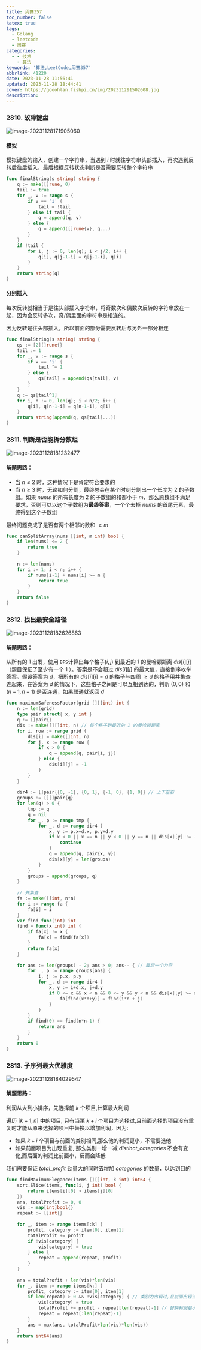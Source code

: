 ```yaml
---
title: 周赛357
toc_number: false
katex: true
tags:
  - Golang
  - leetcode
  - 周赛
categories:
  - - 技术
    - 算法
keywords: '算法,LeetCode,周赛357'
abbrlink: 41220
date: 2023-11-28 11:56:41
updated: 2023-11-28 18:44:41
cover: https://gooohlan.fishpi.cn/img/202311291502608.jpg
description:
---
```


### 2810. 故障键盘

![image-20231128171905060](https://gooohlan.fishpi.cn/img/202311281719380.png)

#### 模拟

模拟键盘的输入，创建一个字符串，当遇到 $i$ 时就往字符串头部插入，再次遇到反转后往后插入，最后根据反转状态判断是否需要反转整个字符串

```go
func finalString(s string) string {
    q := make([]rune, 0)
    tail := true
    for _, v := range s {
        if v == 'i' {
            tail = !tail
        } else if tail {
            q = append(q, v)
        } else {
            q = append([]rune{v}, q...)
        }
    }
    if !tail {
        for i, j := 0, len(q); i < j/2; i++ {
            q[i], q[j-1-i] = q[j-1-i], q[i]
        }
    }
    return string(q)
}
```



#### 分别插入

每次反转就相当于是往头部插入字符串，将奇数次和偶数次反转的字符串放在一起，因为会反转多次，奇/偶里面的字符串是相连的。

因为反转是往头部插入，所以前面的部分需要反转后与另外一部分相连

```go
func finalString(s string) string {
    qs := [2][]rune{}
    tail := 1
    for _, v := range s {
        if v == 'i' {
            tail ^= 1
        } else {
            qs[tail] = append(qs[tail], v)
        }
    }
    q := qs[tail^1]
    for i, n := 0, len(q); i < n/2; i++ {
        q[i], q[n-1-i] = q[n-1-i], q[i]
    }
    return string(append(q, qs[tail]...))
}
```

### 2811. 判断是否能拆分数组

![image-20231128181232477](https://gooohlan.fishpi.cn/img/202311281812582.png)

#### 解题思路：

- 当 $n \leq 2$ 时，这种情况下是肯定符合要求的
- 当 $n \geq 3$ 时，无论如何分割，最终总会在某个时刻分割出一个长度为 $2$ 的子数组。如果 $nums$ 的所有长度为 $2$ 的子数组的和都小于 $m$，那么原数组不满足要求，否则可以以这个子数组为**最终答案**，一个个去掉 $nums$ 的首尾元素，最终得到这个子数组

最终问题变成了是否有两个相邻的数和 $\geq m$

```go
func canSplitArray(nums []int, m int) bool {
    if len(nums) <= 2 {
        return true
    }
    
    n := len(nums)
    for i := 1; i < n; i++ {
        if nums[i-1] + nums[i] >= m {
            return true
        }
    }
    return false
}
```

### 2812. 找出最安全路径

![image-20231128182626863](https://gooohlan.fishpi.cn/img/202311281826017.png)

#### 解题思路：

从所有的 $1$ 出发，使用 `BFS`计算出每个格子$(i,j)$ 到最近的 $1$ 的曼哈顿距离 $dis[i][j]$（题目保证了至少有一个 $1$ ）。答案是不会超过 $dis[i][j]$ 的最大值，直接倒序枚举答案。假设答案为 $d$，把所有的 $dis[i][j] = d$ 的格子与四周 $\geq d$ 的格子用并集查连起来，在答案为 $d$ 的情况下，这些格子之间是可以互相到达的，判断 $(0,0)$ 和 $(n-1,n-1)$ 是否连通，如果联通就返回 $d$

```go
func maximumSafenessFactor(grid [][]int) int {
    n := len(grid)
    type pair struct{ x, y int }
    q := []pair{}
    dis := make([][]int, n) // 每个格子到最近的 1 的曼哈顿距离
    for i, row := range grid {
        dis[i] = make([]int, n)
        for j, x := range row {
            if x > 0 {
                q = append(q, pair{i, j})
            } else {
                dis[i][j] = -1
            }
        }
    }
    
    dir4 := []pair{{0, -1}, {0, 1}, {-1, 0}, {1, 0}} // 上下左右
    groups := [][]pair{q}
    for len(q) > 0 {
        tmp := q
        q = nil
        for _, p := range tmp {
            for _, d := range dir4 {
                x, y := p.x+d.x, p.y+d.y
                if x < 0 || x == n || y < 0 || y == n || dis[x][y] != -1 {
                    continue
                }
                q = append(q, pair{x, y})
                dis[x][y] = len(groups)
            }
        }
        groups = append(groups, q)
    }
    
    // 并集查
    fa := make([]int, n*n)
    for i := range fa {
        fa[i] = i
    }
    var find func(int) int
    find = func(x int) int {
        if fa[x] != x {
            fa[x] = find(fa[x])
        }
        return fa[x]
    }
    
    for ans := len(groups) - 2; ans > 0; ans-- { // 最后一个为空
        for _, p := range groups[ans] {
            i, j := p.x, p.y
            for _, d := range dir4 {
                x, y := i+d.x, j+d.y
                if 0 <= x && x < n && 0 <= y && y < n && dis[x][y] >= dis[i][j] { // 只能连大于等于他的
                    fa[find(x*n+y)] = find(i*n + j)
                }
            }
        }
        if find(0) == find(n*n-1) {
            return ans
        }
    }
    return 0
}
```

### 2813. 子序列最大优雅度

![image-20231128184029547](https://gooohlan.fishpi.cn/img/202311281840834.png)

#### 解题思路：

利润从大到小排序，先选择前 $k$ 个项目,计算最大利润

遍历 $[k+1,n]$ 中的项目, 只有当第 $k+i$ 个项目为选择过,且前面选择的项目没有重复时才能从原来选择的项目中替换以增加利润，因为:

- 如果 $k+i$ 个项目与前面的类别相同,那么他的利润更小，不需要选他
- 如果前面项目为出现重复, 那么类别一增一减 $distinct\_categories$ 不会有变化,而后面的利润比前面小，反而会降低

我们需要保证 $total\_profit$ 劲量大的同时去增加 $categories$ 的数量，以达到目的

```go
func findMaximumElegance(items [][]int, k int) int64 {
    sort.Slice(items, func(i, j int) bool {
        return items[i][0] > items[j][0]
    })
    ans, totalProfit := 0, 0
    vis := map[int]bool{}
    repeat := []int{}
    
    for _, item := range items[:k] {
        profit, category := item[0], item[1]
        totalProfit += profit
        if !vis[category] {
            vis[category] = true
        } else {
            repeat = append(repeat, profit)
        }
    }
    
    ans = totalProfit + len(vis)*len(vis)
    for _, item := range items[k:] {
        profit, category := item[0], item[1]
        if len(repeat) > 0 && !vis[category] { // 类别为出现过,且前面出现过重复
            vis[category] = true
            totalProfit += profit - repeat[len(repeat)-1] // 替换利润最小的
            repeat = repeat[:len(repeat)-1]
        }
        ans = max(ans, totalProfit+len(vis)*len(vis))
    }
    return int64(ans)
}
```

